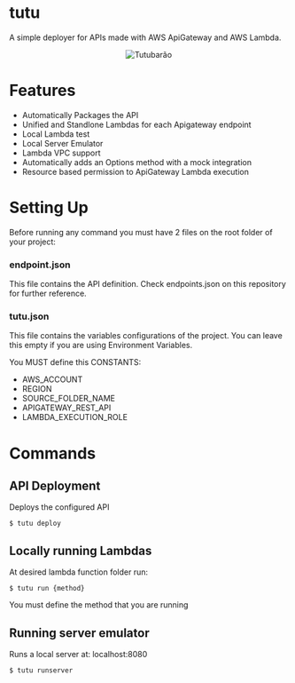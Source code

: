 # tutu
A simple deployer for APIs made with AWS ApiGateway and AWS Lambda.

<p align="center">
  <img src="http://vignette4.wikia.nocookie.net/chroniclesofillusion/images/d/d1/Jabberjaw.png/revision/latest?cb=20150118193143s" alt="Tutubarão"/>
</p>

# Features
* Automatically Packages the API
* Unified and Standlone Lambdas for each Apigateway endpoint
* Local Lambda test
* Local Server Emulator
* Lambda VPC support
* Automatically adds an Options method with a mock integration
* Resource based permission to ApiGateway Lambda execution

# Setting Up
Before running any command you must have 2 files on the root folder of your project:

### endpoint.json
This file contains the API definition. Check endpoints.json on this repository for further reference.

### tutu.json
This file contains the variables configurations of the project. You can leave this empty if you are using Environment Variables.

You MUST define this CONSTANTS:
* AWS_ACCOUNT
* REGION
* SOURCE_FOLDER_NAME
* APIGATEWAY_REST_API
* LAMBDA_EXECUTION_ROLE

# Commands
## API Deployment
Deploys the configured API
```
$ tutu deploy
```
## Locally running Lambdas
At desired lambda function folder run:
```
$ tutu run {method}
```
You must define the method that you are running
## Running server emulator
Runs a local server at: localhost:8080
```
$ tutu runserver
```

